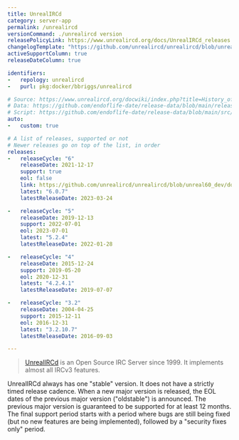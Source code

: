 ```yaml
---
title: UnrealIRCd
category: server-app
permalink: /unrealircd
versionCommand: ./unrealircd version
releasePolicyLink: https://www.unrealircd.org/docs/UnrealIRCd_releases
changelogTemplate: "https://github.com/unrealircd/unrealircd/blob/unreal{{'__LATEST__'|split:'.'|slice:0,2|join:''}}/doc/RELEASE-NOTES.md#unrealircd-{{'__LATEST__'|replace:'.',''}}"
activeSupportColumn: true
releaseDateColumn: true

identifiers:
-   repology: unrealircd
-   purl: pkg:docker/bbriggs/unrealircd

# Source: https://www.unrealircd.org/docwiki/index.php?title=History_of_UnrealIRCd_releases&action=raw
# Data: https://github.com/endoflife-date/release-data/blob/main/releases/unrealircd.json
# Script: https://github.com/endoflife-date/release-data/blob/main/src/unrealircd.py
auto:
-   custom: true

# A list of releases, supported or not
# Newer releases go on top of the list, in order
releases:
-   releaseCycle: "6"
    releaseDate: 2021-12-17
    support: true
    eol: false
    link: https://github.com/unrealircd/unrealircd/blob/unreal60_dev/doc/RELEASE-NOTES.md#unrealircd-604
    latest: "6.0.7"
    latestReleaseDate: 2023-03-24

-   releaseCycle: "5"
    releaseDate: 2019-12-13
    support: 2022-07-01
    eol: 2023-07-01
    latest: "5.2.4"
    latestReleaseDate: 2022-01-28

-   releaseCycle: "4"
    releaseDate: 2015-12-24
    support: 2019-05-20
    eol: 2020-12-31
    latest: "4.2.4.1"
    latestReleaseDate: 2019-07-07

-   releaseCycle: "3.2"
    releaseDate: 2004-04-25
    support: 2015-12-11
    eol: 2016-12-31
    latest: "3.2.10.7"
    latestReleaseDate: 2016-09-03

---
```


> [UnrealIRCd](https://www.unrealircd.org) is an Open Source IRC Server since 1999. It implements
> almost all IRCv3 features.

UnrealIRCd always has one "stable" version. It does not have a strictly timed release cadence.
When a new major version is released, the EOL dates of the previous major version ("oldstable") is announced.
The previous major version is guaranteed to be supported for at least 12 months.
The final support period starts with a period where bugs are still being fixed (but no new
features are being implemented), followed by a "security fixes only" period.
